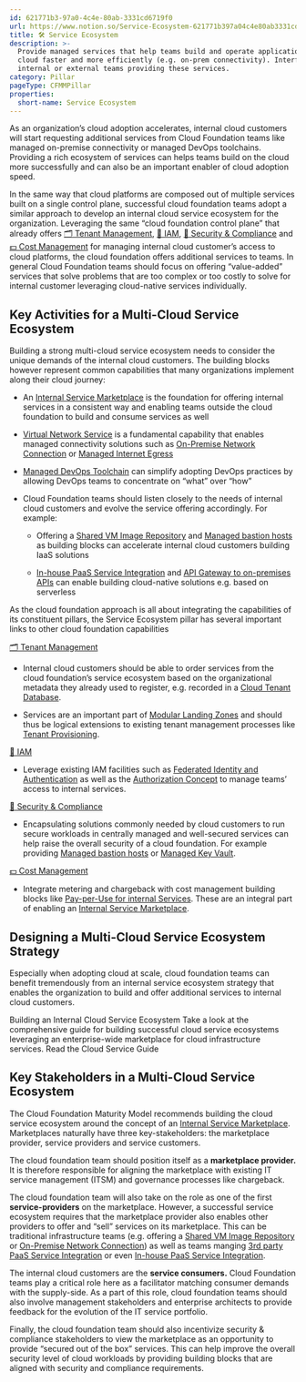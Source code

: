 ```yaml
---
id: 621771b3-97a0-4c4e-80ab-3331cd6719f0
url: https://www.notion.so/Service-Ecosystem-621771b397a04c4e80ab3331cd6719f0
title: 🛠 Service Ecosystem
description: >-
  Provide managed services that help teams build and operate application on the
  cloud faster and more efficiently (e.g. on-prem connectivity). Interfaces with
  internal or external teams providing these services.
category: Pillar
pageType: CFMMPillar
properties:
  short-name: Service Ecosystem
---
```


As an organization’s cloud adoption accelerates, internal cloud customers will start requesting additional services from Cloud Foundation teams like managed on-premise connectivity or managed DevOps toolchains. Providing a rich ecosystem of services can helps teams build on the cloud more successfully and can also be an important enabler of cloud adoption speed.

In the same way that cloud platforms are composed out of multiple services built on a single control plane, successful cloud foundation teams adopt a similar approach to develop an internal cloud service ecosystem for the organization. Leveraging the same “cloud foundation control plane” that already offers [🗂 Tenant Management](../tenant-management/readme.md), [🔐 IAM](../iam/readme.md), [🔖 Security & Compliance](../security-and-compliance/readme.md) and [💵 Cost Management](../cost-management/readme.md) for managing internal cloud customer’s access to cloud platforms, the cloud foundation offers additional services to teams. In general Cloud Foundation teams should focus on offering “value-added” services that solve problems that are too complex or too costly to solve for internal customer leveraging cloud-native services individually. 

## Key Activities for a Multi-Cloud Service Ecosystem

Building a strong multi-cloud service ecosystem needs to consider the unique demands of the internal cloud customers. The building blocks however represent common capabilities that many organizations implement along their cloud journey:

- An [Internal Service Marketplace](./internal-service-marketplace.md) is the foundation for offering internal services in a consistent way and enabling teams outside the cloud foundation to build and consume services as well

- [Virtual Network Service](./virtual-network-service.md) is a fundamental capability that enables managed connectivity solutions such as [On-Premise Network Connection](./on-premise-network-connection.md) or [Managed Internet Egress](./managed-internet-egress.md) 

- [Managed DevOps Toolchain](./managed-devops-toolchain.md) can simplify adopting DevOps practices by allowing DevOps teams to concentrate on “what” over “how”

- Cloud Foundation teams should listen closely to the needs of internal cloud customers and evolve the service offering accordingly. For example:

    - Offering a [Shared VM Image Repository](./shared-vm-image-repository.md) and [Managed bastion hosts](./managed-bastion-hosts.md) as building blocks can accelerate internal cloud customers building IaaS solutions

    - [In-house PaaS Service Integration](./in-house-paas-service-integration.md) and [API Gateway to on-premises APIs](./api-gateway-to-on-premises-apis.md) can enable building cloud-native solutions e.g. based on serverless

As the cloud foundation approach is all about integrating the capabilities of its constituent pillars, the Service Ecosystem pillar has several important links to other cloud foundation capabilities

[🗂 Tenant Management](../tenant-management/readme.md) 

- Internal cloud customers should be able to order services from the cloud foundation’s service ecosystem based on the organizational metadata they already used to register, e.g. recorded in a [Cloud Tenant Database](../tenant-management/cloud-tenant-database.md). 

- Services are an important part of [Modular Landing Zones](../tenant-management/modular-landing-zones.md) and should thus be logical extensions to existing tenant management processes like [Tenant Provisioning](../tenant-management/tenant-provisioning.md). 

[🔐 IAM](../iam/readme.md) 

- Leverage existing IAM facilities such as [Federated Identity and Authentication](../iam/federated-identity-and-authentication.md) as well as the [Authorization Concept](../iam/authorization-concept.md) to manage teams’ access to internal services.

[🔖 Security & Compliance](../security-and-compliance/readme.md) 

- Encapsulating solutions commonly needed by cloud customers to run secure workloads in centrally managed and well-secured services can help raise the overall security of a cloud foundation. For example providing [Managed bastion hosts](./managed-bastion-hosts.md) or [Managed Key Vault](./managed-key-vault.md). 

[💵 Cost Management](../cost-management/readme.md) 

- Integrate metering and chargeback with cost management building blocks like [Pay-per-Use for internal Services](../cost-management/pay-per-use-for-internal-services.md). These are an integral part of enabling an [Internal Service Marketplace](./internal-service-marketplace.md).

## Designing a Multi-Cloud Service Ecosystem Strategy

Especially when adopting cloud at scale, cloud foundation teams can benefit tremendously from an internal service ecosystem strategy that enables the organization to build and offer additional services to internal cloud customers.

<!--notion-markdown-cms:raw-->
<CallToAction>
  <CtaHeader>Building an Internal Cloud Service Ecosystem</CtaHeader>
  <CtaText>Take a look at the comprehensive guide for building successful cloud service ecosystems leveraging an enterprise-wide marketplace for cloud infrastructure services.</CtaText>
  <CtaButton class="btn-primary" url="https://www.meshcloud.io/2020/10/15/cloud-infrastructure-services-enterprise-wide-distribution-via-a-marketplace/">Read the Cloud Service Guide</CtaButton>
</CallToAction>

## Key Stakeholders in a Multi-Cloud Service Ecosystem

The Cloud Foundation Maturity Model recommends building the cloud service ecosystem around the concept of an [Internal Service Marketplace](./internal-service-marketplace.md). Marketplaces naturally have three key-stakeholders: the marketplace provider, service providers and service customers.

The cloud foundation team should position itself as a **marketplace provider.** It is therefore responsible for aligning the marketplace with existing IT service management (ITSM) and governance processes like chargeback.

The cloud foundation team will also take on the role as one of the first **service-providers** on the marketplace. However, a successful service ecosystem requires that the marketplace provider also enables other providers to offer and “sell” services on its marketplace. This can be traditional infrastructure teams (e.g. offering a [Shared VM Image Repository](./shared-vm-image-repository.md) or [On-Premise Network Connection](./on-premise-network-connection.md)) as well as teams manging [3rd party PaaS Service Integration](./3rd-party-paas-service-integration.md) or even [In-house PaaS Service Integration](./in-house-paas-service-integration.md).

The internal cloud customers are the **service consumers.** Cloud Foundation teams play a critical role here as a facilitator matching consumer demands with the supply-side. As a part of this role, cloud foundation teams should also involve management stakeholders and enterprise architects to provide feedback for the evolution of the IT service portfolio.

Finally, the cloud foundation team should also incentivize security & compliance stakeholders to view the marketplace as an opportunity to provide “secured out of the box” services. This can help improve the overall security level of cloud workloads by providing building blocks that are aligned with security and compliance requirements.

